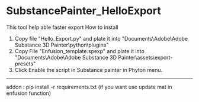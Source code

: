 # SubstancePainter_HelloExport
This tool help able faster export
How to install
1. Copy file "Hello_Export.py" and plate it into "Documents\Adobe\Adobe Substance 3D Painter\python\plugins"
2. Copy File  "Enfusion_template.spexp" and plate it into "Documents\Adobe\Adobe Substance 3D Painter\assets\export-presets"
3. Click Enable the script in Substance painter in Phyton menu.

--------
addon : pip install -r requirements.txt (if you want use update mat in enfusion function)